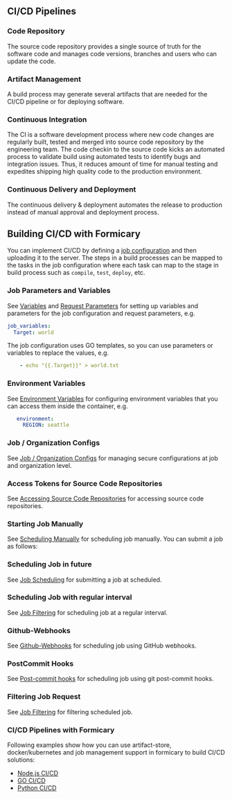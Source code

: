 ## CI/CD Pipelines

### Code Repository
The source code repository provides a single source of truth for the software code and manages code versions,
branches and users who can update the code.

### Artifact Management
A build process may generate several artifacts that are needed for the CI/CD pipeline or for deploying software.

### Continuous Integration
The CI is a software development process where new code changes are regularly built, tested and merged into source code
repository by the engineering team. The code checkin to the source code kicks an automated process to validate build
using automated tests to identify bugs and integration issues. Thus, it reduces amount of time for manual testing and
expedites shipping high quality code to the production environment.

### Continuous Delivery and Deployment
The continuous delivery & deployment automates the release to production instead of manual approval 
and deployment process.

## Building CI/CD with Formicary
You can implement CI/CD by defining a [job configuration](definition_options.md#job) and then uploading it to the server.
The steps in a build processes can be mapped to the tasks in the job configuration where each task can map to the stage
in build process such as `compile`, `test`, `deploy`, etc.

### Job Parameters and Variables
See [Variables](definition_options.md#variables) and [Request Parameters](definition_options.md#Params) for
setting up variables and parameters for the job configuration and request parameters, e.g.
```yaml
job_variables:
  Target: world
```
The job configuration uses GO templates, so you can use parameters or variables to replace the values, e.g.
```yaml
    - echo "{{.Target}}" > world.txt
```

### Environment Variables
See [Environment Variables](definition_options.md#environment) for configuring environment variables 
that you can access them inside the container, e.g.
```yaml
   environment:
     REGION: seattle
```


### Job / Organization Configs
See [Job / Organization Configs](howto.md#Configs) for managing secure configurations at job and organization level.

### Access Tokens for Source Code Repositories
See [Accessing Source Code Repositories](howto.md#Repositories_Access_Tokens) for accessing source code repositories.

### Starting Job Manually
See [Scheduling Manually](howto.md#Scheduling) for scheduling job manually.
You can submit a job as follows:

### Scheduling Job in future
See [Job Scheduling](howto.md#Scheduling_Future) for submitting a job at scheduled.

### Scheduling Job with regular interval
See [Job Filtering](definition_options.md#cron_trigger) for scheduling job at a regular interval.

### Github-Webhooks
See [Github-Webhooks](howto.md#Webhooks) for scheduling job using GitHub webhooks.

### PostCommit Hooks
See [Post-commit hooks](howto.md#PostCommit) for scheduling job using git post-commit hooks.

### Filtering Job Request
See [Job Filtering](definition_options.md#filter) for filtering scheduled job.

### CI/CD Pipelines with Formicary
Following examples show how you can use artifact-store, docker/kubernetes and job management support in formicary to
build CI/CD solutions:

- [Node.js CI/CD](node_ci.md)
- [GO CI/CD](go_ci.md)
- [Python CI/CD](python_ci.md)


